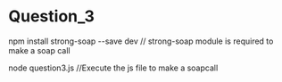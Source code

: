 # Question_3

npm install strong-soap --save dev // strong-soap module is required to make a soap call 

node question3.js //Execute the js file to make a soapcall

